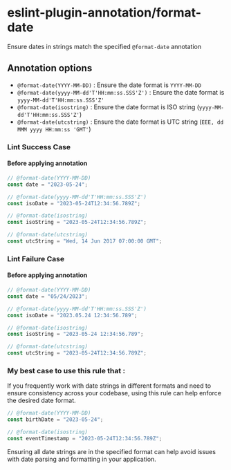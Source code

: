 # eslint-plugin-annotation/format-date
Ensure dates in strings match the specified `@format-date` annotation

## Annotation options
* `@format-date(YYYY-MM-DD)` : Ensure the date format is `YYYY-MM-DD`
* `@format-date(yyyy-MM-dd'T'HH:mm:ss.SSS'Z')` : Ensure the date format is `yyyy-MM-dd'T'HH:mm:ss.SSS'Z'`
* `@format-date(isostring)` : Ensure the date format is ISO string (`yyyy-MM-dd'T'HH:mm:ss.SSS'Z'`)
* `@format-date(utcstring)` : Ensure the date format is UTC string (`EEE, dd MMM yyyy HH:mm:ss 'GMT'`)

### Lint Success Case
#### Before applying annotation
```javascript
// @format-date(YYYY-MM-DD)
const date = "2023-05-24";

// @format-date(yyyy-MM-dd'T'HH:mm:ss.SSS'Z')
const isoDate = "2023-05-24T12:34:56.789Z";

// @format-date(isostring)
const isoString = "2023-05-24T12:34:56.789Z";

// @format-date(utcstring)
const utcString = "Wed, 14 Jun 2017 07:00:00 GMT";
```

### Lint Failure Case
#### Before applying annotation
```javascript
// @format-date(YYYY-MM-DD)
const date = "05/24/2023";

// @format-date(yyyy-MM-dd'T'HH:mm:ss.SSS'Z')
const isoDate = "2023.05.24 12:34:56.789";

// @format-date(isostring)
const isoString = "2023-05-24 12:34:56.789";

// @format-date(utcstring)
const utcString = "2023-05-24T12:34:56.789Z";
```

### My best case to use this rule that :
If you frequently work with date strings in different formats and need to ensure consistency across your codebase, using this rule can help enforce the desired date format.

```javascript
// @format-date(YYYY-MM-DD)
const birthDate = "2023-05-24";

// @format-date(isostring)
const eventTimestamp = "2023-05-24T12:34:56.789Z";
```
Ensuring all date strings are in the specified format can help avoid issues with date parsing and formatting in your application.
